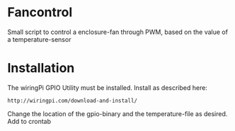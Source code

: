 Fancontrol
==========

Small script to control a enclosure-fan through PWM, based on the value of a temperature-sensor

Installation
====
The wiringPi GPIO Utility must be installed. Install as described here:
````
http://wiringpi.com/download-and-install/
````
Change the location of the gpio-binary and the temperature-file as desired.
Add to crontab

